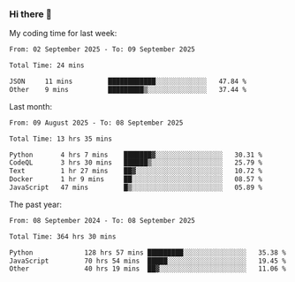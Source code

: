 ### Hi there 👋

My coding time for last week:

<!--START_SECTION:week-->

```txt
From: 02 September 2025 - To: 09 September 2025

Total Time: 24 mins

JSON     11 mins         ████████████░░░░░░░░░░░░░   47.84 %
Other    9 mins          █████████▒░░░░░░░░░░░░░░░   37.44 %
```

<!--END_SECTION:week-->

Last month:

<!--START_SECTION:month-->

```txt
From: 09 August 2025 - To: 08 September 2025

Total Time: 13 hrs 35 mins

Python       4 hrs 7 mins    ███████▓░░░░░░░░░░░░░░░░░   30.31 %
CodeQL       3 hrs 30 mins   ██████▒░░░░░░░░░░░░░░░░░░   25.79 %
Text         1 hr 27 mins    ██▓░░░░░░░░░░░░░░░░░░░░░░   10.72 %
Docker       1 hr 9 mins     ██░░░░░░░░░░░░░░░░░░░░░░░   08.57 %
JavaScript   47 mins         █▒░░░░░░░░░░░░░░░░░░░░░░░   05.89 %
```

<!--END_SECTION:month-->

The past year:

<!--START_SECTION:year-->

```txt
From: 08 September 2024 - To: 08 September 2025

Total Time: 364 hrs 30 mins

Python             128 hrs 57 mins █████████░░░░░░░░░░░░░░░░   35.38 %
JavaScript         70 hrs 54 mins  █████░░░░░░░░░░░░░░░░░░░░   19.45 %
Other              40 hrs 19 mins  ██▓░░░░░░░░░░░░░░░░░░░░░░   11.06 %
```

<!--END_SECTION:year-->
